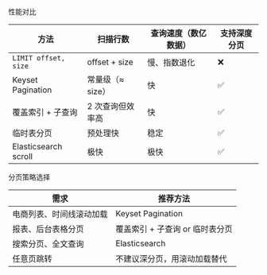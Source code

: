 

性能对比

| 方法                   | 扫描行数          | 查询速度（数亿数据） | 支持深度分页 |
| -------------------- | ------------- | ---------- | ------ |
| `LIMIT offset, size` | offset + size | 慢、指数退化     | ❌      |
| Keyset Pagination    | 常量级（≈ size）   | 快          | ✅      |
| 覆盖索引 + 子查询           | 2 次查询但效率高     | 快          | ✅      |
| 临时表分页                | 预处理快          | 稳定         | ✅      |
| Elasticsearch scroll | 极快            | 极快         | ✅      |


分页策略选择

| 需求           | 推荐方法                |
| ------------ | ------------------- |
| 电商列表、时间线滚动加载 | Keyset Pagination   |
| 报表、后台表格分页    | 覆盖索引 + 子查询 or 临时表分页 |
| 搜索分页、全文查询    | Elasticsearch       |
| 任意页跳转        | 不建议深分页，用滚动加载替代      |



